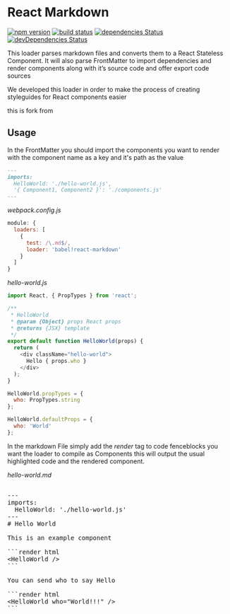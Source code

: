 React Markdown
==================

[![npm version](https://img.shields.io/npm/v/react-markdown-loader.svg)](https://www.npmjs.com/package/react-markdown-loader)
[![build status](https://travis-ci.org/javiercf/react-markdown-loader.svg?branch=master)](https://travis-ci.org/javiercf/react-markdown-loader)
[![dependencies Status](https://david-dm.org/javiercf/react-markdown-loader/status.svg)](https://david-dm.org/javiercf/react-markdown-loader)
[![devDependencies Status](https://david-dm.org/javiercf/react-markdown-loader/dev-status.svg)](https://david-dm.org/javiercf/react-markdown-loader?type=dev)

This loader parses markdown files and converts them to a React Stateless Component.
It will also parse FrontMatter to import dependencies and render components
along with it’s source code and offer export code sources  


We developed this loader in order to make the process of creating styleguides for
React components easier


this is fork from 

## Usage

In the FrontMatter you should import the components you want to render
with the component name as a key and it's path as the value

```markdown
---
imports:
  HelloWorld: './hello-world.js',
  '{ Component1, Component2 }': './components.js'
---
```

*webpack.config.js*
```js
module: {
  loaders: [
    {
      test: /\.md$/,
      loader: 'babel!react-markdown'
    }
  ]
}
```

*hello-world.js*
```js
import React, { PropTypes } from 'react';

/**
 * HelloWorld
 * @param {Object} props React props
 * @returns {JSX} template
 */
export default function HelloWorld(props) {
  return (
    <div className="hello-world">
      Hello { props.who }
    </div>
  );
}

HelloWorld.propTypes = {
  who: PropTypes.string
};

HelloWorld.defaultProps = {
  who: 'World'
};

```
In the markdown File simply add the *render* tag to code fenceblocks you want the
loader to compile as Components this will output the usual highlighted code
and the rendered component.

*hello-world.md*

<pre>

---
imports:
  HelloWorld: './hello-world.js'
---
# Hello World

This is an example component

```render html
&lt;HelloWorld /&gt;
```

You can send who to say Hello

```render html
&lt;HelloWorld who="World!!!" /&gt;
```

</pre>
